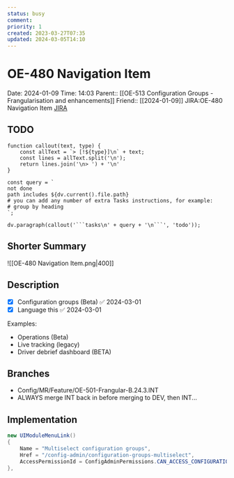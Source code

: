 ```yaml
---
status: busy
comment: 
priority: 1
created: 2023-03-27T07:35
updated: 2024-03-05T14:10
---
```


# OE-480 Navigation Item

Date: 2024-01-09 Time: 14:03
Parent:: [[OE-513 Configuration Groups - Frangularisation and enhancements]]
Friend:: [[2024-01-09]]
JIRA:OE-480 Navigation Item
[JIRA](https://csojiramixtelematics.atlassian.net/browse/OE-480)

## TODO
```dataviewjs
function callout(text, type) {
    const allText = `> [!${type}]\n` + text;
    const lines = allText.split('\n');
    return lines.join('\n> ') + '\n'
}

const query = `
not done
path includes ${dv.current().file.path}
# you can add any number of extra Tasks instructions, for example:
# group by heading
`;

dv.paragraph(callout('```tasks\n' + query + '\n```', 'todo'));
```

## Shorter Summary


![[OE-480 Navigation Item.png|400]]


## Description

- [x] Configuration groups (Beta) ✅ 2024-03-01
- [x] Language this ✅ 2024-03-01

Examples:
- Operations (Beta)
- Live tracking (legacy)
- Driver debrief dashboard (BETA)


## Branches

- Config/MR/Feature/OE-501-Frangular-B.24.3.INT
- ALWAYS merge INT back in before merging to DEV, then INT...

## Implementation

```c#
new UIModuleMenuLink()
{
	Name = "Multiselect configuration groups",
	Href = "/config-admin/configuration-groups-multiselect",
	AccessPermissionId = ConfigAdminPermissions.CAN_ACCESS_CONFIGURATION_GROUPS			//TODO: MR: Replace with new Permission if needed
},
```
